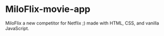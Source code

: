 # MiloFlix-movie-app
MiloFlix a new competitor for Netflix ;) made with HTML, CSS, and vanilla JavaScript.
